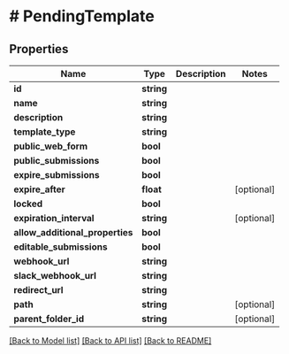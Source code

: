 # # PendingTemplate

## Properties

Name | Type | Description | Notes
------------ | ------------- | ------------- | -------------
**id** | **string** |  |
**name** | **string** |  |
**description** | **string** |  |
**template_type** | **string** |  |
**public_web_form** | **bool** |  |
**public_submissions** | **bool** |  |
**expire_submissions** | **bool** |  |
**expire_after** | **float** |  | [optional]
**locked** | **bool** |  |
**expiration_interval** | **string** |  | [optional]
**allow_additional_properties** | **bool** |  |
**editable_submissions** | **bool** |  |
**webhook_url** | **string** |  |
**slack_webhook_url** | **string** |  |
**redirect_url** | **string** |  |
**path** | **string** |  | [optional]
**parent_folder_id** | **string** |  | [optional]

[[Back to Model list]](../../README.md#models) [[Back to API list]](../../README.md#endpoints) [[Back to README]](../../README.md)
